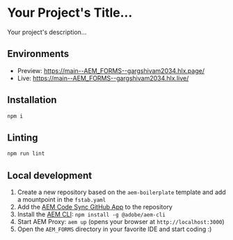 # Your Project's Title...
Your project's description...

## Environments
- Preview: https://main--AEM_FORMS--gargshivam2034.hlx.page/
- Live: https://main--AEM_FORMS--gargshivam2034.hlx.live/

## Installation

```sh
npm i
```

## Linting

```sh
npm run lint
```

## Local development

1. Create a new repository based on the `aem-boilerplate` template and add a mountpoint in the `fstab.yaml`
1. Add the [AEM Code Sync GitHub App](https://github.com/apps/aem-code-sync) to the repository
1. Install the [AEM CLI](https://github.com/adobe/helix-cli): `npm install -g @adobe/aem-cli`
1. Start AEM Proxy: `aem up` (opens your browser at `http://localhost:3000`)
1. Open the `AEM_FORMS` directory in your favorite IDE and start coding :)
